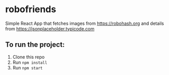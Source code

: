 # robofriends

Simple React App that fetches images from https://robohash.org and details from https://jsonplaceholder.typicode.com

## To run the project:

1. Clone this repo
2. Run `npm install`
3. Run `npm start`
